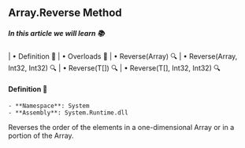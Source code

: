 ﻿## Array.Reverse Method

##### *In this article we will learn* 📚
|   • Definition 📖
|   • Overloads 🔄
|   • Reverse(Array) 🔍
|   • Reverse(Array, Int32, Int32) 🔍
|   • Reverse<T>(T[]) 🔍
|   • Reverse<T>(T[], Int32, Int32) 🔍


#### Definition 📖
	- **Namespace**: System
	- **Assembly**: System.Runtime.dll

Reverses the order of the elements in a one-dimensional Array or in a portion of the Array.

